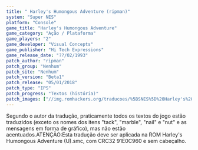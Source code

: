 ```yaml
---
title: " Harley's Humongous Adventure (ripman)"
system: "Super NES"
platform: "Console"
game_title: "Harley's Humongous Adventure"
game_category: "Ação / Plataforma"
game_players: "2"
game_developer: "Visual Concepts"
game_publisher: "Hi Tech Expressions"
game_release_date: "??/02/1993"
patch_author: "ripman"
patch_group: "Nenhum"
patch_site: "Nenhum"
patch_version: "Beta1"
patch_release: "05/01/2018"
patch_type: "IPS"
patch_progress: "Textos (história)"
patch_images: ["//img.romhackers.org/traducoes/%5BSNES%5D%20Harley's%20Humongous%20Adventure%20-%20ripman%20-%201.png","//img.romhackers.org/traducoes/%5BSNES%5D%20Harley's%20Humongous%20Adventure%20-%20ripman%20-%202.png","//img.romhackers.org/traducoes/%5BSNES%5D%20Harley's%20Humongous%20Adventure%20-%20ripman%20-%203.png"]
---
```

Segundo o autor da tradução, praticamente todos os textos do jogo estão traduzidos (exceto os nomes dos itens "tack", "marble", "nail" e "nut" e as mensagens em forma de gráfico), mas não estão acentuados.ATENÇÃO:Esta tradução deve ser aplicada na ROM Harley's Humongous Adventure (U).smc, com CRC32 91E0C960 e sem cabeçalho.